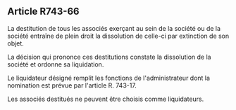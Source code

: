 Article R743-66
----
La destitution de tous les associés exerçant au sein de la société ou de la
société entraîne de plein droit la dissolution de celle-ci par extinction de son
objet.

La décision qui prononce ces destitutions constate la dissolution de la société
et ordonne sa liquidation.

Le liquidateur désigné remplit les fonctions de l'administrateur dont la
nomination est prévue par l'article R. 743-17.

Les associés destitués ne peuvent être choisis comme liquidateurs.
